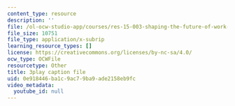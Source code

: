 ```yaml
---
content_type: resource
description: ''
file: /ol-ocw-studio-app/courses/res-15-003-shaping-the-future-of-work-15-662x-spring-2016/0e918446ba1c9ac79ba9ade2158eb9fc_sDnM5fTqXv4.srt
file_size: 10751
file_type: application/x-subrip
learning_resource_types: []
license: https://creativecommons.org/licenses/by-nc-sa/4.0/
ocw_type: OCWFile
resourcetype: Other
title: 3play caption file
uid: 0e918446-ba1c-9ac7-9ba9-ade2158eb9fc
video_metadata:
  youtube_id: null
---
```

